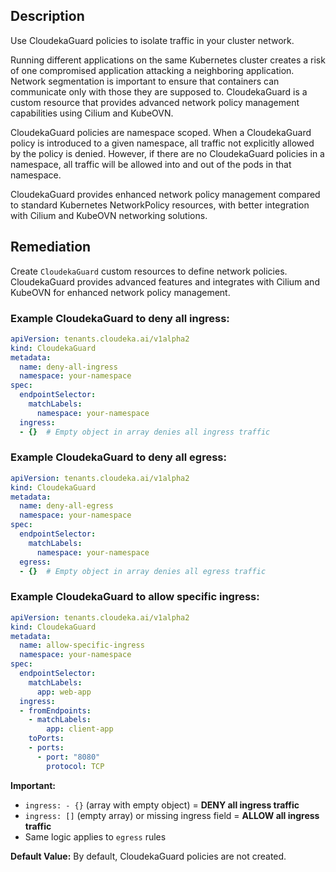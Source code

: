 ## Description

Use CloudekaGuard policies to isolate traffic in your cluster network.

Running different applications on the same Kubernetes cluster creates a risk of one compromised application attacking a neighboring application. Network segmentation is important to ensure that containers can communicate only with those they are supposed to. CloudekaGuard is a custom resource that provides advanced network policy management capabilities using Cilium and KubeOVN.

CloudekaGuard policies are namespace scoped. When a CloudekaGuard policy is introduced to a given namespace, all traffic not explicitly allowed by the policy is denied. However, if there are no CloudekaGuard policies in a namespace, all traffic will be allowed into and out of the pods in that namespace.

CloudekaGuard provides enhanced network policy management compared to standard Kubernetes NetworkPolicy resources, with better integration with Cilium and KubeOVN networking solutions.

## Remediation

Create `CloudekaGuard` custom resources to define network policies. CloudekaGuard provides advanced features and integrates with Cilium and KubeOVN for enhanced network policy management.

### Example CloudekaGuard to deny all ingress:

```yaml
apiVersion: tenants.cloudeka.ai/v1alpha2
kind: CloudekaGuard
metadata:
  name: deny-all-ingress
  namespace: your-namespace
spec:
  endpointSelector:
    matchLabels:
      namespace: your-namespace
  ingress:
  - {}  # Empty object in array denies all ingress traffic
```

### Example CloudekaGuard to deny all egress:

```yaml
apiVersion: tenants.cloudeka.ai/v1alpha2
kind: CloudekaGuard
metadata:
  name: deny-all-egress
  namespace: your-namespace
spec:
  endpointSelector:
    matchLabels:
      namespace: your-namespace
  egress:
  - {}  # Empty object in array denies all egress traffic
```

### Example CloudekaGuard to allow specific ingress:

```yaml
apiVersion: tenants.cloudeka.ai/v1alpha2
kind: CloudekaGuard
metadata:
  name: allow-specific-ingress
  namespace: your-namespace
spec:
  endpointSelector:
    matchLabels:
      app: web-app
  ingress:
  - fromEndpoints:
    - matchLabels:
        app: client-app
    toPorts:
    - ports:
      - port: "8080"
        protocol: TCP
```

**Important:** 
- `ingress: - {}` (array with empty object) = **DENY all ingress traffic**
- `ingress: []` (empty array) or missing ingress field = **ALLOW all ingress traffic**
- Same logic applies to `egress` rules

**Default Value:** By default, CloudekaGuard policies are not created.